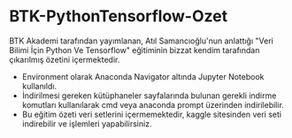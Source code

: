 # BTK-PythonTensorflow-Ozet

BTK Akademi tarafından yayımlanan, Atıl Samancıoğlu'nun anlattığı "Veri Bilimi İçin Python Ve Tensorflow" eğitiminin bizzat kendim tarafından çıkarılmış özetini içermektedir.

- Environment olarak Anaconda Navigator altında Jupyter Notebook kullanıldı.
- İndirilmesi gereken kütüphaneler sayfalarında bulunan gerekli indirme komutları kullanılarak cmd veya anaconda prompt üzerinden indirilebilir.
- Bu eğitim özeti veri setlerini içermemektedir, kaggle sitesinden veri seti indirebilir ve işlemleri yapabilirsiniz.
